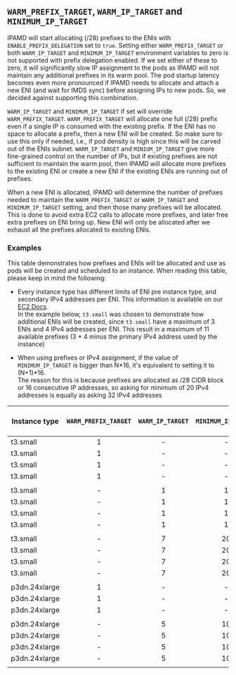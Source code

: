 ## `WARM_PREFIX_TARGET`, `WARM_IP_TARGET` and `MINIMUM_IP_TARGET`

IPAMD will start allocating (/28) prefixes to the ENIs with `ENABLE_PREFIX_DELEGATION` set to `true`. Setting either `WARM_PREFIX_TARGET` or both `WARM_IP_TARGET` and `MINIMUM_IP_TARGET` environment variables to zero is not supported with prefix delegation enabled. If we set either of these to zero, it will significantly slow IP assignment to the pods as IPAMD will not maintain any additional prefixes in its warm pool. The pod startup latency becomes even more pronounced if IPAMD needs to allocate and attach a new ENI (and wait for IMDS sync) before assigning IPs to new pods. So, we decided against supporting this combination.

`WARM_IP_TARGET` and `MINIMUM_IP_TARGET` if set will override `WARM_PREFIX_TARGET`. `WARM_PREFIX_TARGET` will allocate one full (/28) prefix even if a single IP is consumed with the existing prefix. If the ENI has no space to allocate a prefix, then a new ENI will be created. So make sure to use this only if needed, i.e., if pod density is high since this will be carved out of the ENIs subnet. `WARM_IP_TARGET` and `MINIUM_IP_TARGET` give more fine-grained control on the number of IPs, but if existing prefixes are not sufficient to maintain the warm pool, then IPAMD will allocate more prefixes to the existing ENI or create a new ENI if the existing ENIs are running out of prefixes.

When a new ENI is allocated, IPAMD will determine the number of prefixes needed to maintain the `WARM_PREFIX_TARGET` or `WARM_IP_TARGET` and `MINIMUM_IP_TARGET` setting, and then those many prefixes will be allocated. This is done to avoid extra EC2 calls to allocate more prefixes, and later free extra prefixes on ENI bring up. New ENI will only be allocated after we exhaust all the prefixes allocated to existing ENIs.

### Examples

This table demonstrates how prefixes and ENIs will be allocated and use as pods will be created and scheduled to an instance. When reading this table, please keep in mind the following:

* Every instance type has different limits of ENI pre instance type, and secondary IPv4 addresses per ENI. This information is available on our [EC2 Docs](https://docs.aws.amazon.com/AWSEC2/latest/UserGuide/using-eni.html#AvailableIpPerENI).  
In the example below, `t3.small` was chosen to demonstrate how additional ENIs will be created, since `t3.small` have a maximum of 3 ENIs and 4 IPv4 addresses per ENI. This result in a maximum of 11 available prefixes (3 * 4 minus the primary IPv4 address used by the instance)

* When using prefixes or IPv4 assignment, if the value of `MINIMUM_IP_TARGET` is bigger than N*16, it's equivalent to setting it to (N+1)*16.  
The reason for this is because prefixes are allocated as /28 CIDR block or 16 consecutive IP addresses, so asking for minimum of 20 IPv4 addresses is equally as asking 32 IPv4 addresses

| Instance type | `WARM_PREFIX_TARGET` | `WARM_IP_TARGET` | `MINIMUM_IP_TARGET` | Pods | ENIs | Pod per ENIs | Attached Prefixes | Pod per Prefixes | Unused Prefixes | Prefixes per ENI | Unused IPs |
|---------------|:--------------------:|:----------------:|:-------------------:|:----:|:----:|:------------:|:-----------------:|------------------|:---------------:|:----------------:|:----------:|
| t3.small      | 1                    | -                | -                   | 0    | 1    | 0            | 1                 | 0                | 1               | 1                | 16         |
| t3.small      | 1                    | -                | -                   | 5    | 1    | 5            | 2                 | 5,0              | 1               | 2                | 27         |
| t3.small      | 1                    | -                | -                   | 17   | 1    | 17           | 3                 | 16,1,0           | 1               | 3                | 31         |
| t3.small      | 1                    | -                | -                   | 58   | 2    | 48,2         | 5                 | 16,16,16,10,0    | 1               | 3,2              | 22         |
|               |                      |                  |                     |      |      |              |                   |                  |                 |                  |            |
| t3.small      | -                    | 1                | 1                   | 0    | 1    | 0            | 1                 | 0                | 1               | 1                | 16         |
| t3.small      | -                    | 1                | 1                   | 5    | 1    | 5            | 1                 | 5                | 0               | 1                | 11         |
| t3.small      | -                    | 1                | 1                   | 17   | 1    | 17           | 2                 | 16,1             | 0               | 2                | 15         |
| t3.small      | -                    | 1                | 1                   | 58   | 2    | 48,10        | 4                 | 16,16,16,10      | 0               | 3,1              | 6          |
|               |                      |                  |                     |      |      |              |                   |                  |                 |                  |            |
| t3.small      | -                    | 7                | 20                  | 0    | 1    | 0            | 2                 | 0,0              | 2               | 2                | 32         |
| t3.small      | -                    | 7                | 20                  | 5    | 1    | 5            | 2                 | 5,0              | 1               | 2                | 27         |
| t3.small      | -                    | 7                | 20                  | 17   | 1    | 17           | 2                 | 16,1             | 0               | 2                | 15         |
| t3.small      | -                    | 7                | 20                  | 58   | 2    | 48,10        | 5                 | 16,16,16,10,0    | 1               | 3,2              | 22         |
|               |                      |                  |                     |      |      |              |                   |                  |                 |                  |            |
| p3dn.24xlarge | 1                    | -                | -                   | 0    | 1    | 0            | 1                 |                  | 1               | 1                | 16         |
| p3dn.24xlarge | 1                    | -                | -                   | 3    | 2    | 3,0          | 2                 |                  | 1               | 2,0              | 29         |
| p3dn.24xlarge | 1                    | -                | -                   | 95   | 3    | 95,0,0       | 7                 |                  | 1               | 7,0,0            | 17         |
|               |                      |                  |                     |      |      |              |                   |                  |                 |                  |            |
| p3dn.24xlarge | -                    | 5                | 10                  | 0    | 1    | 0            | 1                 |                  | 1               | 1                | 16         |
| p3dn.24xlarge | -                    | 5                | 10                  | 7    | 1    | 7            | 1                 |                  | 0               | 1                | 9          |
| p3dn.24xlarge | -                    | 5                | 10                  | 15   | 1    | 15           | 2                 |                  | 1               | 2                | 17         |
| p3dn.24xlarge | -                    | 5                | 10                  | 45   | 2    | 45,0         | 4                 |                  | 1               | 4,0              | 19         |
|               |                      |                  |                     |      |      |              |                   |                  |                 |                  |            |
